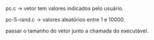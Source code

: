pc.c -> vetor tem valores indicados pelo usuário.



pc-5-rand.c -> valores aleatórios entre 1 e 10000.




passar o tamanho do vetor junto a chamada do executável.
